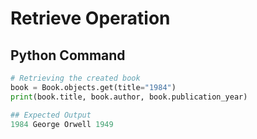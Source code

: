 # Retrieve Operation

## Python Command
```python
# Retrieving the created book
book = Book.objects.get(title="1984")
print(book.title, book.author, book.publication_year)

## Expected Output
1984 George Orwell 1949
